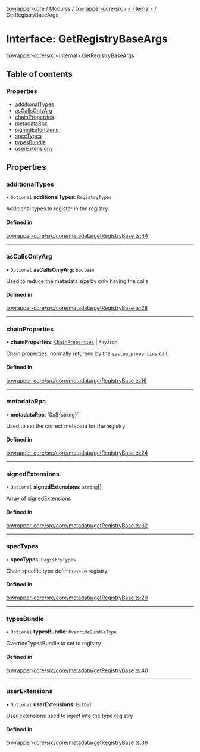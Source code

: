 [txwrapper-core](../README.md) / [Modules](../modules.md) / [txwrapper-core/src](../modules/txwrapper_core_src.md) / [\<internal\>](../modules/txwrapper_core_src._internal_.md) / GetRegistryBaseArgs

# Interface: GetRegistryBaseArgs

[txwrapper-core/src](../modules/txwrapper_core_src.md).[\<internal\>](../modules/txwrapper_core_src._internal_.md).GetRegistryBaseArgs

## Table of contents

### Properties

- [additionalTypes](txwrapper_core_src._internal_.GetRegistryBaseArgs.md#additionaltypes)
- [asCallsOnlyArg](txwrapper_core_src._internal_.GetRegistryBaseArgs.md#ascallsonlyarg)
- [chainProperties](txwrapper_core_src._internal_.GetRegistryBaseArgs.md#chainproperties)
- [metadataRpc](txwrapper_core_src._internal_.GetRegistryBaseArgs.md#metadatarpc)
- [signedExtensions](txwrapper_core_src._internal_.GetRegistryBaseArgs.md#signedextensions)
- [specTypes](txwrapper_core_src._internal_.GetRegistryBaseArgs.md#spectypes)
- [typesBundle](txwrapper_core_src._internal_.GetRegistryBaseArgs.md#typesbundle)
- [userExtensions](txwrapper_core_src._internal_.GetRegistryBaseArgs.md#userextensions)

## Properties

### additionalTypes

• `Optional` **additionalTypes**: `RegistryTypes`

Additional types to register in the registry.

#### Defined in

[txwrapper-core/src/core/metadata/getRegistryBase.ts:44](https://github.com/paritytech/txwrapper-core/blob/fe8eeb2/packages/txwrapper-core/src/core/metadata/getRegistryBase.ts#L44)

___

### asCallsOnlyArg

• `Optional` **asCallsOnlyArg**: `boolean`

Used to reduce the metadata size by only having the calls

#### Defined in

[txwrapper-core/src/core/metadata/getRegistryBase.ts:28](https://github.com/paritytech/txwrapper-core/blob/fe8eeb2/packages/txwrapper-core/src/core/metadata/getRegistryBase.ts#L28)

___

### chainProperties

• **chainProperties**: [`ChainProperties`](txwrapper_core_src.ChainProperties.md) \| `AnyJson`

Chain properties, normally returned by the `system_properties` call.

#### Defined in

[txwrapper-core/src/core/metadata/getRegistryBase.ts:16](https://github.com/paritytech/txwrapper-core/blob/fe8eeb2/packages/txwrapper-core/src/core/metadata/getRegistryBase.ts#L16)

___

### metadataRpc

• **metadataRpc**: \`0x$\{string}\`

Used to set the correct metadata for the registry

#### Defined in

[txwrapper-core/src/core/metadata/getRegistryBase.ts:24](https://github.com/paritytech/txwrapper-core/blob/fe8eeb2/packages/txwrapper-core/src/core/metadata/getRegistryBase.ts#L24)

___

### signedExtensions

• `Optional` **signedExtensions**: `string`[]

Array of signedExtensions

#### Defined in

[txwrapper-core/src/core/metadata/getRegistryBase.ts:32](https://github.com/paritytech/txwrapper-core/blob/fe8eeb2/packages/txwrapper-core/src/core/metadata/getRegistryBase.ts#L32)

___

### specTypes

• **specTypes**: `RegistryTypes`

Chain specific type definitions to registry.

#### Defined in

[txwrapper-core/src/core/metadata/getRegistryBase.ts:20](https://github.com/paritytech/txwrapper-core/blob/fe8eeb2/packages/txwrapper-core/src/core/metadata/getRegistryBase.ts#L20)

___

### typesBundle

• `Optional` **typesBundle**: `OverrideBundleType`

OverrideTypesBundle to set to registry

#### Defined in

[txwrapper-core/src/core/metadata/getRegistryBase.ts:40](https://github.com/paritytech/txwrapper-core/blob/fe8eeb2/packages/txwrapper-core/src/core/metadata/getRegistryBase.ts#L40)

___

### userExtensions

• `Optional` **userExtensions**: `ExtDef`

User extensions used to inject into the type registry

#### Defined in

[txwrapper-core/src/core/metadata/getRegistryBase.ts:36](https://github.com/paritytech/txwrapper-core/blob/fe8eeb2/packages/txwrapper-core/src/core/metadata/getRegistryBase.ts#L36)
